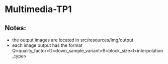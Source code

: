 # Multimedia-TP1

## Notes:
- the output images are located in src/resources/img/output
- each image output has the format <name>Q<quality_factor>D<down_sample_variant>B<block_size>I<interpolation_type>
